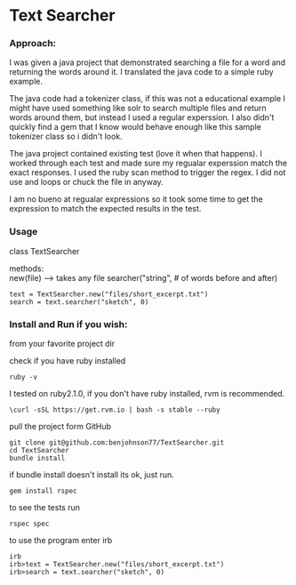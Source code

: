# Text Searcher

### Approach:

I was given a java project that demonstrated searching a file for a word and returning the words around it. I translated the java code to a simple ruby example. 

The java code had a tokenizer class, if this was not a educational example I might have used something like solr to search multiple files and return words around them, but instead I used a regular experssion. I also didn't quickly find a gem that I know would behave enough like this sample tokenizer class so i didn't look. 

The java project contained existing test (love it when that happens). I worked through each test and made sure my regualar experssion match the exact responses. I used the ruby scan method to trigger the regex. I did not use and loops or chuck the file in anyway.  

I am no bueno at regualar expressions so it took some time to get the expression to match the expected results in the test.

### Usage

class TextSearcher

methods:  
new(file) --> takes any file
searcher("string", # of words before and after)

```
text = TextSearcher.new("files/short_excerpt.txt")
search = text.searcher("sketch", 0)
```

### Install and Run if you wish:

from your favorite project dir

check if you have ruby installed

```
ruby -v
```

I tested on ruby2.1.0, if you don't have ruby installed, rvm is recommended.

```
\curl -sSL https://get.rvm.io | bash -s stable --ruby
```
pull the project form GitHub

```
git clone git@github.com:benjohnson77/TextSearcher.git
cd TextSearcher
bundle install
```

if bundle install doesn't install its ok, just run.

```
gem install rspec
```

to see the tests run 

```
rspec spec
```

to use the program enter irb

```
irb
irb>text = TextSearcher.new("files/short_excerpt.txt")
irb>search = text.searcher("sketch", 0)
```




